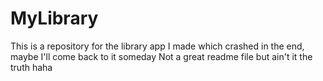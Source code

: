 # MyLibrary
This is a repository for the library app I made which crashed in the end, maybe I'll come back to it someday
Not a great readme file but ain't it the truth haha
